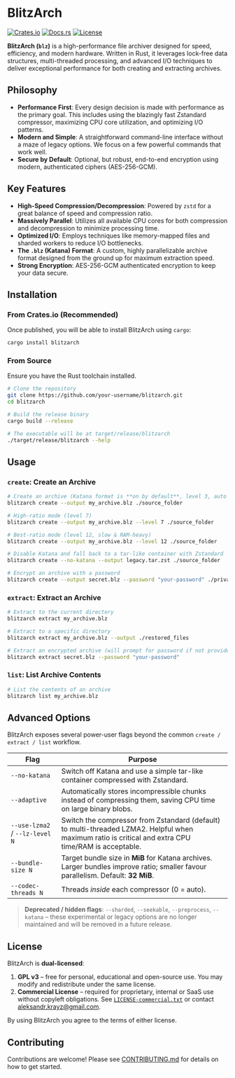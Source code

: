 # BlitzArch

[![Crates.io](https://img.shields.io/crates/v/blitzarch.svg)](https://crates.io/crates/blitzarch) 
[![Docs.rs](https://docs.rs/blitzarch/badge.svg)](https://docs.rs/blitzarch)
[![License](https://img.shields.io/badge/license-GPLv3%20or%20Commercial-blue.svg)](./LICENSE)

**BlitzArch (`blz`)** is a high-performance file archiver designed for speed, efficiency, and modern hardware. Written in Rust, it leverages lock-free data structures, multi-threaded processing, and advanced I/O techniques to deliver exceptional performance for both creating and extracting archives.

## Philosophy

- **Performance First**: Every design decision is made with performance as the primary goal. This includes using the blazingly fast Zstandard compressor, maximizing CPU core utilization, and optimizing I/O patterns.
- **Modern and Simple**: A straightforward command-line interface without a maze of legacy options. We focus on a few powerful commands that work well.
- **Secure by Default**: Optional, but robust, end-to-end encryption using modern, authenticated ciphers (AES-256-GCM).

## Key Features

- **High-Speed Compression/Decompression**: Powered by `zstd` for a great balance of speed and compression ratio.
- **Massively Parallel**: Utilizes all available CPU cores for both compression and decompression to minimize processing time.
- **Optimized I/O**: Employs techniques like memory-mapped files and sharded workers to reduce I/O bottlenecks.
- **The `.blz` (Katana) Format**: A custom, highly parallelizable archive format designed from the ground up for maximum extraction speed.
- **Strong Encryption**: AES-256-GCM authenticated encryption to keep your data secure.

## Installation

### From Crates.io (Recommended)

Once published, you will be able to install BlitzArch using `cargo`:

```bash
cargo install blitzarch
```

### From Source

Ensure you have the Rust toolchain installed.

```bash
# Clone the repository
git clone https://github.com/your-username/blitzarch.git
cd blitzarch

# Build the release binary
cargo build --release

# The executable will be at target/release/blitzarch
./target/release/blitzarch --help
```

## Usage

### `create`: Create an Archive

```bash
# Create an archive (Katana format is **on by default**, level 3, auto threads)
blitzarch create --output my_archive.blz ./source_folder

# High-ratio mode (level 7)
blitzarch create --output my_archive.blz --level 7 ./source_folder

# Best-ratio mode (level 12, slow & RAM-heavy)
blitzarch create --output my_archive.blz --level 12 ./source_folder

# Disable Katana and fall back to a tar-like container with Zstandard
blitzarch create --no-katana --output legacy.tar.zst ./source_folder

# Encrypt an archive with a password
blitzarch create --output secret.blz --password "your-password" ./private_docs
```

### `extract`: Extract an Archive

```bash
# Extract to the current directory
blitzarch extract my_archive.blz

# Extract to a specific directory
blitzarch extract my_archive.blz --output ./restored_files

# Extract an encrypted archive (will prompt for password if not provided)
blitzarch extract secret.blz --password "your-password"
```

### `list`: List Archive Contents

```bash
# List the contents of an archive
blitzarch list my_archive.blz
```

## Advanced Options

BlitzArch exposes several power-user flags beyond the common `create / extract / list` workflow.

| Flag | Purpose |
|------|---------|
| `--no-katana` | Switch off Katana and use a simple tar-like container compressed with Zstandard. |
| `--adaptive` | Automatically stores incompressible chunks instead of compressing them, saving CPU time on large binary blobs. |
| `--use-lzma2` / `--lz-level N` | Switch the compressor from Zstandard (default) to multi-threaded LZMA2. Helpful when maximum ratio is critical and extra CPU time/RAM is acceptable. |
| `--bundle-size N` | Target bundle size in **MiB** for Katana archives. Larger bundles improve ratio; smaller favour parallelism. Default: **32 MiB**. |
| `--codec-threads N` | Threads _inside_ each compressor (0 = auto). |

> **Deprecated / hidden flags**: `--sharded`, `--seekable`, `--preprocess`, `--katana` – these experimental or legacy options are no longer maintained and will be removed in a future release.

## License

BlitzArch is **dual-licensed**:

1. **GPL v3** – free for personal, educational and open-source use. You may modify and redistribute under the same license.
2. **Commercial License** – required for proprietary, internal or SaaS use without copyleft obligations. See [`LICENSE-commercial.txt`](./LICENSE-commercial.txt) or contact <aleksandr.krayz@gmail.com>.

By using BlitzArch you agree to the terms of either license.

## Contributing

Contributions are welcome! Please see [CONTRIBUTING.md](./CONTRIBUTING.md) for details on how to get started.
